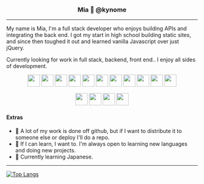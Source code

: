 <h3 align="center">Mia 🐒 @kynome</h3>
<hr>

<p>My name is Mia, I'm a full stack developer who enjoys building APIs and integrating the back end. I got my start in high school building static sites, and since then toughed it out and learned vanilla Javascript over just jQuery.</p>

<p>Currently looking for work in full stack, backend, front end.. I enjoy all sides of development.</p>

<p align="center">
  <img height="32" width="32" src="https://cdn.jsdelivr.net/gh/devicons/devicon/icons/html5/html5-original.svg" />
  <img height="32" width="32" src="https://cdn.jsdelivr.net/gh/devicons/devicon/icons/css3/css3-original.svg" />
  <img height="32" width="32" src="https://cdn.jsdelivr.net/gh/devicons/devicon/icons/javascript/javascript-original.svg" />
  <img height="32" width="32" src="https://cdn.jsdelivr.net/gh/devicons/devicon/icons/typescript/typescript-original.svg" />
  <img height="32" width="32" src="https://cdn.jsdelivr.net/gh/devicons/devicon/icons/jquery/jquery-original.svg" />
  <img height="32" width="32" src="https://cdn.jsdelivr.net/gh/devicons/devicon/icons/nodejs/nodejs-original.svg" />
  <img height="32" width="32" src="https://cdn.jsdelivr.net/gh/devicons/devicon/icons/express/express-original.svg" />
  <img height="32" width="32" src="https://cdn.jsdelivr.net/gh/devicons/devicon/icons/python/python-original.svg" />
  <img height="32" width="32" src="https://cdn.jsdelivr.net/gh/devicons/devicon/icons/java/java-original.svg" />
  <img height="32" width="32" src="https://cdn.jsdelivr.net/gh/devicons/devicon/icons/mongodb/mongodb-original.svg" />
  <img height="32" width="32" src="https://cdn.jsdelivr.net/gh/devicons/devicon/icons/mysql/mysql-original-wordmark.svg" />
</p>

<p align="center">
  <img height="32" width="32" src="https://cdn.jsdelivr.net/gh/devicons/devicon/icons/react/react-original.svg" />
  <img height="32" width="32" src="https://cdn.jsdelivr.net/gh/devicons/devicon/icons/svelte/svelte-original.svg" />
  <img height="32" width="32" src="https://cdn.jsdelivr.net/gh/devicons/devicon/icons/tailwindcss/tailwindcss-plain.svg" />
  <img height="32" width="32" src="https://cdn.jsdelivr.net/gh/devicons/devicon/icons/bootstrap/bootstrap-original.svg" />
</p>
 
<h4>Extras </h4>

* 🔑 A lot of my work is done off github, but if I want to distribute it to someone else or deploy I'll do a repo.
* 💪 If I can learn, I want to. I'm always open to learning new languages and doing new projects.
* 📖 Currently learning Japanese.

<hr>
 
 [![Top Langs](https://github-readme-stats.vercel.app/api/top-langs/?username=pldbrja&layout=compact&theme=radical)](https://github.com/anuraghazra/github-readme-stats)
